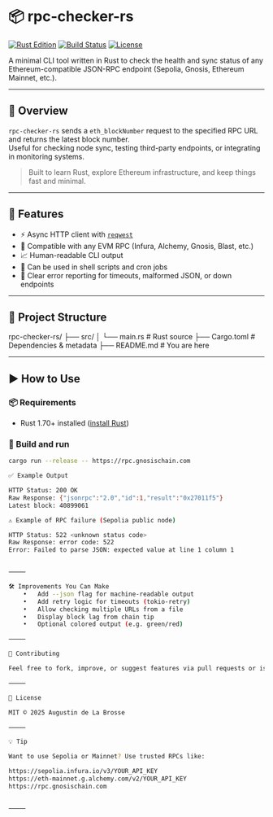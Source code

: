 # 📦 rpc-checker-rs

[![Rust Edition](https://img.shields.io/badge/Rust-2021-orange?logo=rust)](https://www.rust-lang.org/)
[![Build Status](https://img.shields.io/badge/build-passing-brightgreen)]()
[![License](https://img.shields.io/badge/license-MIT-blue.svg)](./LICENSE)

A minimal CLI tool written in Rust to check the health and sync status of any Ethereum-compatible JSON-RPC endpoint (Sepolia, Gnosis, Ethereum Mainnet, etc.).

---

## 🚀 Overview

`rpc-checker-rs` sends a `eth_blockNumber` request to the specified RPC URL and returns the latest block number.  
Useful for checking node sync, testing third-party endpoints, or integrating in monitoring systems.

> Built to learn Rust, explore Ethereum infrastructure, and keep things fast and minimal.

---

## 🔧 Features

- ⚡️ Async HTTP client with [`reqwest`](https://docs.rs/reqwest/)
- 🧪 Compatible with any EVM RPC (Infura, Alchemy, Gnosis, Blast, etc.)
- 📈 Human-readable CLI output
- 🧰 Can be used in shell scripts and cron jobs
- 🛑 Clear error reporting for timeouts, malformed JSON, or down endpoints

---

## 📁 Project Structure

rpc-checker-rs/
├── src/
│   └── main.rs         # Rust source
├── Cargo.toml          # Dependencies & metadata
├── README.md           # You are here

---

## ▶️ How to Use

### 📦 Requirements

- Rust 1.70+ installed ([install Rust](https://rustup.rs))

### 🔨 Build and run

```bash
cargo run --release -- https://rpc.gnosischain.com

✅ Example Output

HTTP Status: 200 OK
Raw Response: {"jsonrpc":"2.0","id":1,"result":"0x27011f5"}
Latest block: 40899061

⚠️ Example of RPC failure (Sepolia public node)

HTTP Status: 522 <unknown status code>
Raw Response: error code: 522
Error: Failed to parse JSON: expected value at line 1 column 1


⸻

🛠️ Improvements You Can Make
	•	Add --json flag for machine-readable output
	•	Add retry logic for timeouts (tokio-retry)
	•	Allow checking multiple URLs from a file
	•	Display block lag from chain tip
	•	Optional colored output (e.g. green/red)

⸻

🤝 Contributing

Feel free to fork, improve, or suggest features via pull requests or issues.

⸻

📜 License

MIT © 2025 Augustin de La Brosse

⸻

💡 Tip

Want to use Sepolia or Mainnet? Use trusted RPCs like:

https://sepolia.infura.io/v3/YOUR_API_KEY
https://eth-mainnet.g.alchemy.com/v2/YOUR_API_KEY
https://rpc.gnosischain.com


⸻
